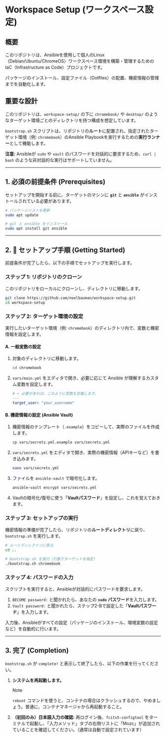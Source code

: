 # Workspace Setup (ワークスペース設定)

## 概要

このリポジトリは、Ansibleを使用して個人のLinux（Debian/Ubuntu/ChromeOS）ワークスペース環境を構築・管理するためのIaC（Infrastructure as Code）プロジェクトです。

パッケージのインストール、設定ファイル（Dotfiles）の配置、機密情報の管理までを自動化します。

## 重要な設計

このリポジトリは、`workspace-setup/` の下に `chromebook/` や `desktop/` のようなターゲット環境ごとのディレクトリを持つ構成を想定しています。

`bootstrap.sh` スクリプトは、リポジトリの**ルート**に配置され、指定されたターゲット環境（例: `chromebook`）のAnsible Playbookを実行するための**実行ランナー**として機能します。

**注意:** Ansibleが `sudo` や `vault` のパスワードを対話的に要求するため、`curl | bash` のような非対話的な実行はサポートしていません。

---

## 1. 必須の前提条件 (Prerequisites)

セットアップを開始する前に、ターゲットのマシンに **`git`** と **`ansible`** がインストールされている必要があります。

```bash
# パッケージリストを更新
sudo apt update

# git と ansible をインストール
sudo apt install git ansible
````

-----

## 2\. 🚀 セットアップ手順 (Getting Started)

前提条件が完了したら、以下の手順でセットアップを実行します。

### ステップ 1: リポジトリのクローン

このリポジトリをローカルにクローンし、ディレクトリに移動します。

```bash
git clone https://github.com/neelbauman/workspace-setup.git
cd workspace-setup
```

### ステップ 2: ターゲット環境の設定

実行したいターゲット環境（例: `chromebook`）のディレクトリ内で、変数と機密情報を設定します。

#### A. 一般変数の設定

1.  対象のディレクトリに移動します。
    ```bash
    cd chromebook
    ```
2.  `vars/main.yml` をエディタで開き、必要に応じて Ansible が理解するカスタム変数を設定します。
    ```yaml:vars/main.yml
    # ⬅️ 必要があれば、このように変数を定義します。
    ---
    target_user: "your_username"
    ```

#### B. 機密情報の設定 (Ansible Vault)

1.  機密情報のテンプレート（`.example`）をコピーして、実際のファイルを作成します。
    ```bash
    cp vars/secrets.yml.example vars/secrets.yml
    ```
2.  `vars/secrets.yml` をエディタで開き、実際の機密情報（APIキーなど）を書き込みます。
    ```bash
    nano vars/secrets.yml
    ```
3.  ファイルを `ansible-vault` で暗号化します。
    ```bash
    ansible-vault encrypt vars/secrets.yml
    ```
4.  Vaultの暗号化/復号に使う「**Vaultパスワード**」を設定し、これを覚えておきます。

### ステップ 3: セットアップの実行

機密情報の準備が完了したら、リポジトリの**ルートディレクトリ**に戻り、`bootstrap.sh` を実行します。

```bash
# ルートディレクトリに戻る
cd ..

# bootstrap.sh を実行（引数でターゲットを指定）
./bootstrap.sh chromebook
```

### ステップ 4: パスワードの入力

スクリプトを実行すると、Ansibleが対話的にパスワードを要求します。

1.  `BECOME password:` と聞かれたら、あなたの **`sudo` パスワード**を入力します。
2.  `Vault password:` と聞かれたら、ステップ2-Bで設定した「**Vaultパスワード**」を入力します。

入力後、Ansibleがすべての設定（パッケージのインストール、環境変数の設定など）を自動的に行います。

-----

## 3\. 完了 (Completion)

`bootstrap.sh` が `complete!` と表示して終了したら、以下の作業を行ってください。

1.  **システムを再起動します。** 
    > [!NOTE]
    > `reboot` コマンドを使うと、コンテナの場合はクラッシュするので、やめましょう。普通に、コンテナマネージャから再起動すること。
2.  **（初回のみ）日本語入力の確認:**
    再ログイン後、`fcitx5-configtool` をターミナルで起動し、「入力メソッド」タブの右側リストに「Mozc」が追加されていることを確認してください。（通常は自動で設定されています）
